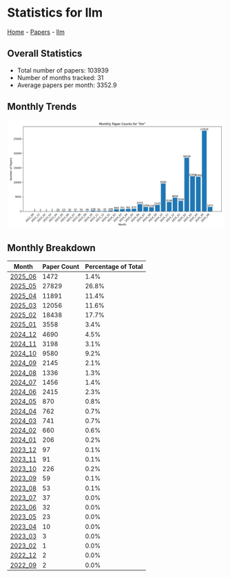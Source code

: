# Statistics for llm

[Home](https://arxcompass.github.io) - [Papers](https://arxcompass.github.io/papers) - [llm](https://arxcompass.github.io/papers/llm)

## Overall Statistics

- Total number of papers: 103939
- Number of months tracked: 31
- Average papers per month: 3352.9

## Monthly Trends

![Monthly Paper Counts](monthly_stats.png)

## Monthly Breakdown

| Month | Paper Count | Percentage of Total |
| --- | --- | --- |
| [2025_06](./2025_06/papers_1.md) | 1472 | 1.4% |
| [2025_05](./2025_05/papers_1.md) | 27829 | 26.8% |
| [2025_04](./2025_04/papers_1.md) | 11891 | 11.4% |
| [2025_03](./2025_03/papers_1.md) | 12056 | 11.6% |
| [2025_02](./2025_02/papers_1.md) | 18438 | 17.7% |
| [2025_01](./2025_01/papers_1.md) | 3558 | 3.4% |
| [2024_12](./2024_12/papers_1.md) | 4690 | 4.5% |
| [2024_11](./2024_11/papers_1.md) | 3198 | 3.1% |
| [2024_10](./2024_10/papers_1.md) | 9580 | 9.2% |
| [2024_09](./2024_09/papers_1.md) | 2145 | 2.1% |
| [2024_08](./2024_08/papers_1.md) | 1336 | 1.3% |
| [2024_07](./2024_07/papers_1.md) | 1456 | 1.4% |
| [2024_06](./2024_06/papers_1.md) | 2415 | 2.3% |
| [2024_05](./2024_05/papers_1.md) | 870 | 0.8% |
| [2024_04](./2024_04/papers_1.md) | 762 | 0.7% |
| [2024_03](./2024_03/papers_1.md) | 741 | 0.7% |
| [2024_02](./2024_02/papers_1.md) | 660 | 0.6% |
| [2024_01](./2024_01/papers_1.md) | 206 | 0.2% |
| [2023_12](./2023_12/papers_1.md) | 97 | 0.1% |
| [2023_11](./2023_11/papers_1.md) | 91 | 0.1% |
| [2023_10](./2023_10/papers_1.md) | 226 | 0.2% |
| [2023_09](./2023_09/papers_1.md) | 59 | 0.1% |
| [2023_08](./2023_08/papers_1.md) | 53 | 0.1% |
| [2023_07](./2023_07/papers_1.md) | 37 | 0.0% |
| [2023_06](./2023_06/papers_1.md) | 32 | 0.0% |
| [2023_05](./2023_05/papers_1.md) | 23 | 0.0% |
| [2023_04](./2023_04/papers_1.md) | 10 | 0.0% |
| [2023_03](./2023_03/papers_1.md) | 3 | 0.0% |
| [2023_02](./2023_02/papers_1.md) | 1 | 0.0% |
| [2022_12](./2022_12/papers_1.md) | 2 | 0.0% |
| [2022_09](./2022_09/papers_1.md) | 2 | 0.0% |
